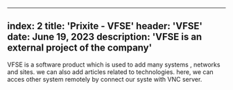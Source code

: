 ---
index: 2
title: 'Prixite - VFSE'
header: 'VFSE'
date: June 19, 2023
description: 'VFSE is an external project of the company'
----

VFSE is a software product which is used  to add many systems , networks and sites. we can also add articles related to technologies. here, we can acces other system remotely by connect our syste with VNC server.
